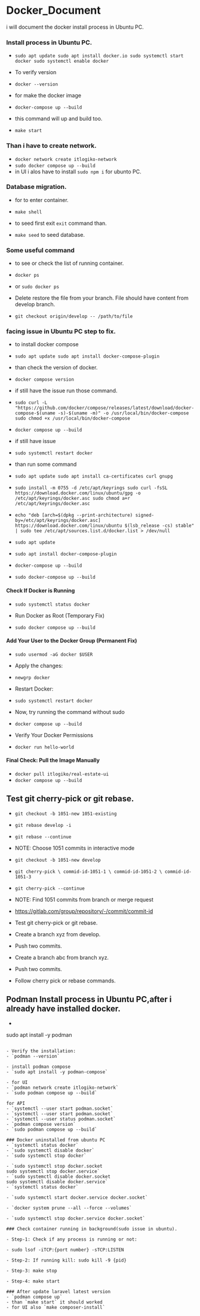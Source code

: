 # Docker_Document
i will document the docker install process in Ubuntu PC.

### Install process in Ubuntu PC.
- `sudo apt update
sudo apt install docker.io
sudo systemctl start docker
sudo systemctl enable docker`

- To verify version
- `docker --version`

- for make the docker image
- `docker-compose up --build`

- this command will up and build too.
- `make start`

### Than i have to create network.
- `docker network create itlogiko-network`
- `sudo docker compose up --build`
- in UI i alos have to install `sudo npm i` for ubunto PC.

### Database migration.
- for to enter container.
- `make shell`

- to seed first exit `exit` command than.
- `make seed` to seed database.

### Some useful command
- to see or check the list of running container.
- `docker ps`

- or `sudo docker ps`

- Delete restore the file from your branch. File should have content from develop branch.
- `git checkout origin/develop -- /path/to/file`

### facing issue in Ubuntu PC step to fix.
- to install docker compose
- `sudo apt update
sudo apt install docker-compose-plugin`

- than check the version of docker.
- `docker compose version`

- if still have the issue run those command.
- `sudo curl -L "https://github.com/docker/compose/releases/latest/download/docker-compose-$(uname -s)-$(uname -m)" -o /usr/local/bin/docker-compose
sudo chmod +x /usr/local/bin/docker-compose`

- `docker compose up --build`

- if still have issue
- `sudo systemctl restart docker`

- than run some command
- `sudo apt update
sudo apt install ca-certificates curl gnupg`
- `sudo install -m 0755 -d /etc/apt/keyrings
sudo curl -fsSL https://download.docker.com/linux/ubuntu/gpg -o /etc/apt/keyrings/docker.asc
sudo chmod a+r /etc/apt/keyrings/docker.asc`
- `echo "deb [arch=$(dpkg --print-architecture) signed-by=/etc/apt/keyrings/docker.asc] https://download.docker.com/linux/ubuntu $(lsb_release -cs) stable" | sudo tee /etc/apt/sources.list.d/docker.list > /dev/null`
- `sudo apt update`
- `sudo apt install docker-compose-plugin`
- `docker-compose up --build`
- `sudo docker-compose up --build`

#### Check If Docker is Running
- `sudo systemctl status docker`

- Run Docker as Root (Temporary Fix)
- `sudo docker compose up --build`

#### Add Your User to the Docker Group (Permanent Fix)
- `sudo usermod -aG docker $USER`
- Apply the changes:
- `newgrp docker`

- Restart Docker:
- `sudo systemctl restart docker`

- Now, try running the command without sudo
- `docker compose up --build`

- Verify Your Docker Permissions
- `docker run hello-world`

#### Final Check: Pull the Image Manually
- `docker pull itlogiko/real-estate-ui`
- `docker compose up --build`



## Test git cherry-pick or git rebase.
- `git checkout -b 1051-new 1051-existing`
- `git rebase develop -i`
- `git rebase --continue`

- NOTE: Choose 1051 commits in interactive mode
- `git checkout -b 1051-new develop`
- `git cherry-pick \
  commid-id-1051-1 \
  commid-id-1051-2 \
  commid-id-1051-3`

- `git cherry-pick --continue`
- NOTE: Find 1051 commits from branch or merge request
- https://gitlab.com/group/repository/-/commit/commit-id
- Test git cherry-pick or git rebase.
- Create a branch xyz from develop.
- Push two commits.
- Create a branch abc from branch xyz.
- Push two commits.
- Follow cherry pick or rebase commands.

## Podman Install process in Ubuntu PC,after i already have installed docker.
- ```sudo apt update
sudo apt install -y podman
```

- Verify the installation:
- `podman --version`

- install podman compose
- `sudo apt install -y podman-compose`

- for UI
- `podman network create itlogiko-network`
- `sudo podman compose up --build`

for API
- `systemctl --user start podman.socket`
- `systemctl --user start podman.socket`
- `systemctl --user status podman.socket`
- `podman compose version`
- `sudo podman compose up --build`

### Docker uninstalled from ubuntu PC
- `systemctl status docker`
- `sudo systemctl disable docker`
- `sudo systemctl stop docker`

- `sudo systemctl stop docker.socket
sudo systemctl stop docker.service`
- `sudo systemctl disable docker.socket
sudo systemctl disable docker.service`
- `systemctl status docker`

- `sudo systemctl start docker.service docker.socket`

- `docker system prune --all --force --volumes`

- `sudo systemctl stop docker.service docker.socket`

### Check container running in background(sudo issue in ubuntu).

- Step-1: Check if any process is running or not:

- sudo lsof -iTCP:{port number} -sTCP:LISTEN

- Step-2: If running kill: sudo kill -9 {pid}

- Step-3: make stop

- Step-4: make start

### After update laravel latest version
- `podman compose up`
- than `make start` it should worked
- for UI also `make composer-install`
